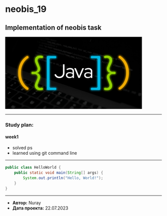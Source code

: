 # neobis_19
## Implementation of neobis task
![](https://github.com/Nnuray/neobis_19/blob/main/java.png)
***
### Study plan:
#### week1
* solved ps
* learned using git command line
***
```Java
public class HelloWorld {
    public static void main(String[] args) {
        System.out.println("Hello, World!");
    }
}
```
***
- **Автор:** Nuray
- **Дата проекта:** 22.07.2023


